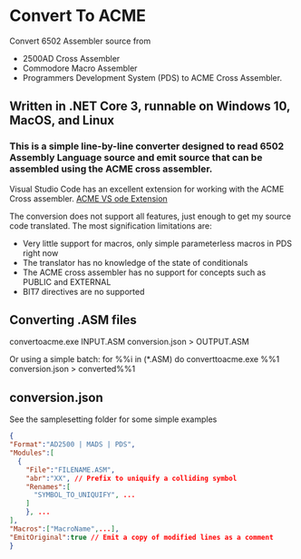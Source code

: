 # Convert To ACME
Convert 6502 Assembler source from
* 2500AD Cross Assembler
* Commodore Macro Assembler
* Programmers Development System (PDS) 
to ACME Cross Assembler.

## Written in .NET Core 3, runnable on Windows 10, MacOS, and Linux

### This is a simple line-by-line converter designed to read 6502 Assembly Language source and emit source that can be assembled using the ACME cross assembler.
Visual Studio Code has an excellent extension for working with the ACME Cross assembler.   [ACME VS ode Extension](https://marketplace.visualstudio.com/items?itemName=TonyLandi.acmecrossassembler)

The conversion does not support all features, just enough to get my source code translated.  The most signification limitations are:
* Very little support for macros, only simple parameterless macros in PDS right now
* The translator has no knowledge of the state of conditionals
* The ACME cross assembler has no support for concepts such as PUBLIC and EXTERNAL
* BIT7 directives are no supported

## Converting .ASM files
convertoacme.exe INPUT.ASM conversion.json > OUTPUT.ASM

Or using a simple batch:
for %%i in (*.ASM) do converttoacme.exe %%1 conversion.json > converted\%%1

## conversion.json
See the samplesetting folder for some simple examples
```json
{
"Format":"AD2500 | MADS | PDS",
"Modules":[
  {
    "File":"FILENAME.ASM",
    "abr":"XX", // Prefix to uniquify a colliding symbol
    "Renames":[
      "SYMBOL_TO_UNIQUIFY", ...
    ]
    }, ...
],
"Macros":["MacroName",...],
"EmitOriginal":true // Emit a copy of modified lines as a comment
}
```
